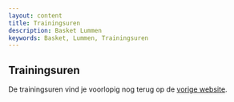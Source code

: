 ```yaml
---
layout: content
title: Trainingsuren
description: Basket Lummen
keywords: Basket, Lummen, Trainingsuren
---
```


## Trainingsuren

De trainingsuren vind je voorlopig nog terug op de [vorige website](/b/trainingen.asp).